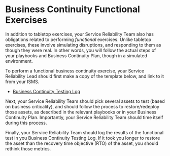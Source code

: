 # Business Continuity Functional Exercises

In addition to tabletop exercises, your Service Reliability Team also has obligations related to performing _functional_ exercises. Unlike tabletop exercises, these involve simulating disruptions, and responding to them as though they were real. In other words, you will follow the actual steps of your playbooks and Business Continuity Plan, though in a simulated environment.

To perform a functional business continuity exercise, your Service Reliability Lead should first make a copy of the template below, and link to it from your ISMS.

*   [Business Continuity Testing Log](https://docs.google.com/spreadsheets/d/16edm9lss97aXq_sMVco6UKpy08gd-bVyN_cFQu6KsIs/edit?usp=sharing)

Next, your Service Reliability Team should pick several assets to test (based on business criticality), and should follow the process to restore/redeploy those assets, as described in the relevant playbooks or in your Business Continuity Plan. Importantly, your Service Reliability Team should time itself during this process.

Finally, your Service Reliability Team should log the results of the functional test in you Business Continuity Testing Log. If it took you longer to restore the asset than the recovery time objective (RTO) of the asset, you should rethink those metrics.
